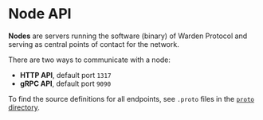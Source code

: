 ﻿---
sidebar_position: 6
---

# Node API

**Nodes** are servers running the software (binary) of Warden Protocol and serving as central points of contact for the network.

There are two ways to communicate with a node:

- **HTTP API**, default port `1317`
- **gRPC API**, default port `9090`

To find the source definitions for all endpoints, see `.proto` files in the [`proto` directory](https://github.com/warden-protocol/wardenprotocol/tree/main/proto).